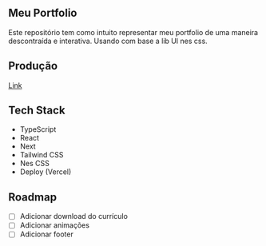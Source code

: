 ## Meu Portfolio

Este repositório tem como intuito representar meu portfolio de uma maneira descontraída e interativa. Usando com base a lib UI nes css.

## Produção

[Link](https://samuelfsd-porfolio.vercel.app/)

## Tech Stack

- TypeScript
- React
- Next
- Tailwind CSS
- Nes CSS
- Deploy (Vercel)

## Roadmap

- [ ] Adicionar download do currículo
- [ ] Adicionar animações
- [ ] Adicionar footer
